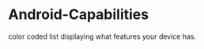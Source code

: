 Android-Capabilities
====================

color coded list displaying what features your device has.
